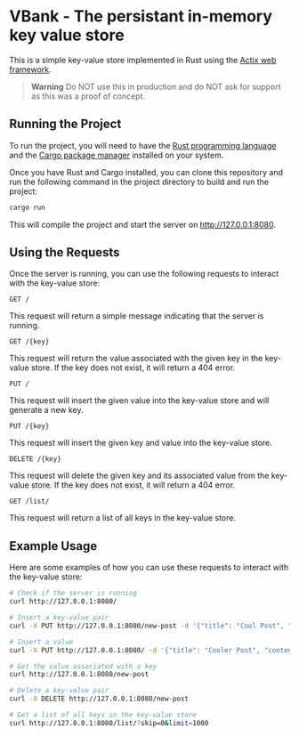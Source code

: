 # VBank - The persistant in-memory key value store

This is a simple key-value store implemented in Rust using the [Actix web framework](https://actix.rs).
> **Warning**
> Do NOT use this in production and do NOT ask for support as this was a proof of concept.

## Running the Project
To run the project, you will need to have the [Rust programming language](https://www.rust-lang.org/) and the [Cargo package manager](https://doc.rust-lang.org/cargo/) installed on your system.

Once you have Rust and Cargo installed, you can clone this repository and run the following command in the project directory to build and run the project:

```bash
cargo run
```
This will compile the project and start the server on http://127.0.0.1:8080.

## Using the Requests
Once the server is running, you can use the following requests to interact with the key-value store:

`GET /`

This request will return a simple message indicating that the server is running.

`GET /{key}`

This request will return the value associated with the given key in the key-value store. If the key does not exist, it will return a 404 error.

`PUT /`

This request will insert the given value into the key-value store and will generate a new key.

`PUT /{key}`

This request will insert the given key and value into the key-value store.

`DELETE /{key}`

This request will delete the given key and its associated value from the key-value store. If the key does not exist, it will return a 404 error.

`GET /list/`

This request will return a list of all keys in the key-value store.

## Example Usage
Here are some examples of how you can use these requests to interact with the key-value store:


```bash
# Check if the server is running
curl http://127.0.0.1:8080/

# Insert a key-value pair
curl -X PUT http://127.0.0.1:8080/new-post -d '{"title": "Cool Post", "content": "my cool post"}' -H "Content-Type: application/json"

# Insert a value
curl -X PUT http://127.0.0.1:8080/ -d '{"title": "Cooler Post", "content": "my cooler post"}' -H "Content-Type: application/json"

# Get the value associated with a key
curl http://127.0.0.1:8080/new-post

# Delete a key-value pair
curl -X DELETE http://127.0.0.1:8080/new-post

# Get a list of all keys in the key-value store
curl http://127.0.0.1:8080/list/?skip=0&limit=1000
```
